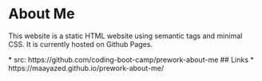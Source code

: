 # About Me 
<p>This website is a static HTML website using semantic tags and minimal CSS. It is currently hosted on Github Pages.</p>
* src: https://github.com/coding-boot-camp/prework-about-me
## Links
* https://maayazed.github.io/prework-about-me/
